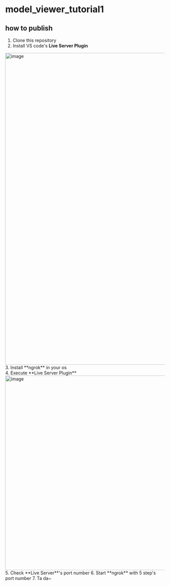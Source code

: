 # model_viewer_tutorial1

## how to publish

1. Clone this repository
2. Install VS code's **Live Server Plugin**
<img width="981" alt="image" src="https://user-images.githubusercontent.com/44552228/194452360-d27ca1f9-ebbd-42d2-a9ae-e105ba65ddb8.png">
3. Install **ngrok** in your os<br>
4. Execute **Live Server Plugin**
<img width="612" alt="image" src="https://user-images.githubusercontent.com/44552228/194452488-d977c3d6-7c72-4243-bde8-a43281be9a70.png">
5. Check **Live Server**'s port number
6. Start **ngrok** with 5 step's port number
7. Ta da~
